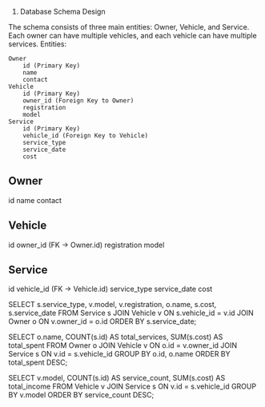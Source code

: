 1. Database Schema Design

The schema consists of three main entities: Owner, Vehicle, and Service. Each owner can have multiple vehicles, and each vehicle can have multiple services.
Entities:

    Owner
        id (Primary Key)
        name
        contact
    Vehicle
        id (Primary Key)
        owner_id (Foreign Key to Owner)
        registration
        model
    Service
        id (Primary Key)
        vehicle_id (Foreign Key to Vehicle)
        service_type
        service_date
        cost


Owner
------
id
name
contact

Vehicle
-------
id
owner_id (FK -> Owner.id)
registration
model

Service
-------
id
vehicle_id (FK -> Vehicle.id)
service_type
service_date
cost


SELECT s.service_type, v.model, v.registration, o.name, s.cost, s.service_date
FROM Service s
JOIN Vehicle v ON s.vehicle_id = v.id
JOIN Owner o ON v.owner_id = o.id
ORDER BY s.service_date;


SELECT o.name, COUNT(s.id) AS total_services, SUM(s.cost) AS total_spent
FROM Owner o
JOIN Vehicle v ON o.id = v.owner_id
JOIN Service s ON v.id = s.vehicle_id
GROUP BY o.id, o.name
ORDER BY total_spent DESC;


SELECT v.model, COUNT(s.id) AS service_count, SUM(s.cost) AS total_income
FROM Vehicle v
JOIN Service s ON v.id = s.vehicle_id
GROUP BY v.model
ORDER BY service_count DESC;
